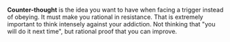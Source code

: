 __Counter-thought__ is the idea you want to have when facing a trigger instead of obeying. It must make you rational in resistance. That is extremely important to think intensely against your addiction. Not thinking that "you will do it next time", but rational proof that you can improve.